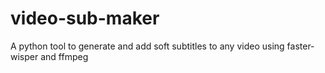 # video-sub-maker
A python tool to generate and add soft subtitles to any video using faster-wisper and ffmpeg
